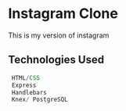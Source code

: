 # Instagram Clone

This is my version of instagram


## Technologies Used

```js
 HTML/CSS
 Express
 Handlebars
 Knex/ PostgreSQL
 
```